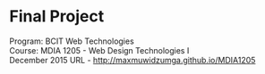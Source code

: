 # Final Project

Program: BCIT Web Technologies <br>
Course: MDIA 1205 - Web Design Technologies I<br>
December 2015
URL - http://maxmuwidzumga.github.io/MDIA1205

